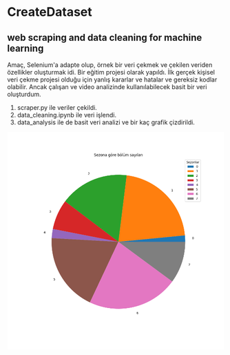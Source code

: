# CreateDataset
## web scraping and data cleaning for machine learning

Amaç, Selenium'a adapte olup, örnek bir veri çekmek ve çekilen veriden özellikler oluşturmak idi. Bir eğitim projesi olarak yapıldı. İlk gerçek kişisel veri çekme projesi olduğu için yanlış kararlar ve hatalar ve gereksiz kodlar olabilir. Ancak çalışan ve video analizinde kullanılabilecek basit bir veri oluşturdum. 

 1. scraper.py ile veriler çekildi.
 2. data_cleaning.ipynb ile veri işlendi.
 3. data_analysis ile de basit veri analizi ve bir kaç grafik çizdirildi.

![seasons.png](images/seasons.png)



